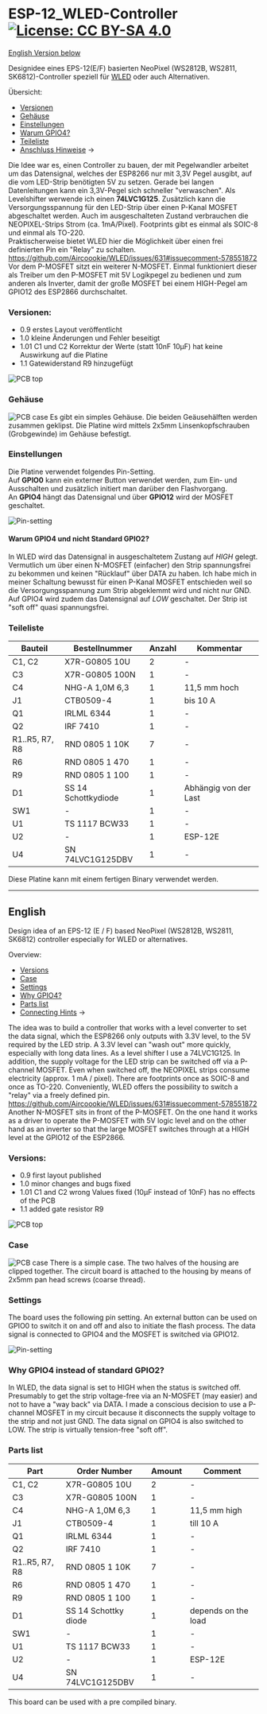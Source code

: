 # ESP-12_WLED-Controller  [![License: CC BY-SA 4.0](https://img.shields.io/badge/License-CC%20BY--SA%204.0-lightgrey.svg)](https://creativecommons.org/licenses/by-sa/4.0/)
[English Version below](https://github.com/der-pw/ESP-12_WLED-Controller#english)

Designidee eines EPS-12(E/F) basierten NeoPixel (WS2812B, WS2811, SK6812)-Controller speziell für [WLED](https://github.com/Aircoookie/WLED) oder auch Alternativen.

Übersicht:
 - [Versionen](https://github.com/der-pw/ESP-12_WLED-Controller#versionen)
 - [Gehäuse](https://github.com/der-pw/ESP-12_WLED-Controller#gehäuse) 
 - [Einstellungen](https://github.com/der-pw/ESP-12_WLED-Controller#einstellungen)
 - [Warum GPIO4?](https://github.com/der-pw/ESP-12_WLED-Controller#warum-gpio4-und-nicht-standard-gpio2)
 - [Teileliste](https://github.com/der-pw/ESP-12_WLED-Controller#teileliste)
 - [Anschluss Hinweise](wiring.md) ->

Die Idee war es, einen Controller zu bauen, der mit Pegelwandler arbeitet um das Datensignal, welches der ESP8266 nur mit 3,3V Pegel ausgibt, auf die vom LED-Strip benötigten 5V zu setzen. Gerade bei langen Datenleitungen kann ein 3,3V-Pegel sich schneller "verwaschen". 
Als Levelshifter werwende ich einen **74LVC1G125**.
Zusätzlich kann die Versorgungsspannung für den LED-Strip über einen P-Kanal MOSFET abgeschaltet werden. Auch im ausgeschalteten Zustand verbrauchen die NEOPIXEL-Strips Strom (ca. 1mA/Pixel). 
Footprints gibt es einmal als SOIC-8 und einmal als TO-220.  
Praktischerweise bietet WLED hier die Möglichkeit über einen frei definierten Pin ein "Relay" zu schalten. https://github.com/Aircoookie/WLED/issues/631#issuecomment-578551872  
Vor dem P-MOSFET sitzt ein weiterer N-MOSFET. Einmal funktioniert dieser als Treiber um den P-MOSFET mit 5V Logikpegel zu bedienen und zum anderen als Inverter, damit der große MOSFET bei einem HIGH-Pegel am GPIO12 des ESP2866 durchschaltet.


### Versionen:
 - 0.9 erstes Layout veröffentlicht
 - 1.0 kleine Änderungen und Fehler beseitigt
 - 1.01 C1 und C2 Korrektur der Werte (statt 10nF 10µF) hat keine Auswirkung auf die Platine
 - 1.1 Gatewiderstand R9 hinzugefügt

![PCB top](img/PCB-top.jpg)

### Gehäuse
![PCB case](Case/Controller_case.jpg)
Es gibt ein simples Gehäuse. 
Die beiden Geäusehälften werden zusammen geklipst.
Die Platine wird mittels 2x5mm Linsenkopfschrauben (Grobgewinde) im Gehäuse befestigt.

### Einstellungen
Die Platine verwendet folgendes Pin-Setting.  
Auf **GPIO0** kann ein externer Button verwendet werden, zum Ein- und Ausschalten und zusätzlich initiert man darüber den Flashvorgang.  
An **GPIO4** hängt das Datensignal und über **GPIO12** wird der MOSFET geschaltet.

![Pin-setting](img/Pin-setting.jpg)

#### Warum GPIO4 und nicht Standard GPIO2?
In WLED wird das Datensignal in ausgeschaltetem Zustang auf *HIGH* gelegt. Vermutlich um über einen N-MOSFET (einfacher) den Strip spannungsfrei zu bekommen und keinen "Rücklauf" über DATA zu haben.
Ich habe mich in meiner Schaltung bewusst für einen P-Kanal MOSFET entschieden weil so die Versorgungsspannung zum Strip abgeklemmt wird und nicht nur GND.
Auf GPIO4 wird zudem das Datensignal auf *LOW* geschaltet. Der Strip ist "soft off" quasi spannungsfrei.


### Teileliste
Bauteil        | Bestellnummer    | Anzahl | Kommentar
-------------- | ---------------- | ------ | ---------
C1, C2         | X7R-G0805 10U    |   2    | -
C3             | X7R-G0805 100N   |   1    | -
C4             | NHG-A 1,0M 6,3   |   1    | 11,5 mm hoch
J1             | CTB0509-4        |   1    | bis 10 A
Q1             | IRLML 6344       |   1    | -
Q2             | IRF 7410         |   1    | -
R1..R5, R7, R8 | RND 0805 1 10K   |   7    | -
R6             | RND 0805 1 470   |   1    | -
R9             | RND 0805 1 100   |   1    | -
D1             | SS 14 Schottkydiode   |   1    | Abhängig von der Last
SW1            | -                |   1    | -
U1             | TS 1117 BCW33    |   1    | -
U2             | -                |   1    | ESP-12E
U4             | SN 74LVC1G125DBV |   1    | -

Diese Platine kann mit einem fertigen Binary verwendet werden.


----
## English

Design idea of an EPS-12 (E / F) based NeoPixel (WS2812B, WS2811, SK6812) controller especially for WLED or alternatives.

Overview:
 - [Versions](https://github.com/der-pw/ESP-12_WLED-Controller#versions)
 - [Case](https://github.com/der-pw/ESP-12_WLED-Controller#case) 
 - [Settings](https://github.com/der-pw/ESP-12_WLED-Controller#settings)
 - [Why GPIO4?](https://github.com/der-pw/ESP-12_WLED-Controller#why-gpio4-instead-of-standard-gpio2)
 - [Parts list](https://github.com/der-pw/ESP-12_WLED-Controller#parts-list)
 - [Connecting Hints](wiring.md) ->
 

The idea was to build a controller that works with a level converter to set the data signal, which the ESP8266 only outputs with 3.3V level, to the 5V required by the LED strip. A 3.3V level can "wash out" more quickly, especially with long data lines. As a level shifter I use a 74LVC1G125. In addition, the supply voltage for the LED strip can be switched off via a P-channel MOSFET. Even when switched off, the NEOPIXEL strips consume electricity (approx. 1 mA / pixel). There are footprints once as SOIC-8 and once as TO-220.
Conveniently, WLED offers the possibility to switch a "relay" via a freely defined pin. https://github.com/Aircoookie/WLED/issues/631#issuecomment-578551872
Another N-MOSFET sits in front of the P-MOSFET. On the one hand it works as a driver to operate the P-MOSFET with 5V logic level and on the other hand as an inverter so that the large MOSFET switches through at a HIGH level at the GPIO12 of the ESP2866.

### Versions:
 - 0.9 first layout published
 - 1.0 minor changes and bugs fixed
 - 1.01 C1 and C2 wrong Values fixed (10µF instead of 10nF) has no effects of the PCB
 - 1.1 added gate resistor R9

![PCB top](img/PCB-top.jpg)

### Case
![PCB case](Case/Controller_case.jpg)
There is a simple case. The two halves of the housing are clipped together. The circuit board is attached to the housing by means of 2x5mm pan head screws (coarse thread).

### Settings
The board uses the following pin setting.
An external button can be used on GPIO0 to switch it on and off and also to initiate the flash process.
The data signal is connected to GPIO4 and the MOSFET is switched via GPIO12.

![Pin-setting](img/Pin-setting.jpg)

### Why GPIO4 instead of standard GPIO2?
In WLED, the data signal is set to HIGH when the status is switched off. Presumably to get the strip voltage-free via an N-MOSFET (may easier) and not to have a "way back" via DATA. I made a conscious decision to use a P-channel MOSFET in my circuit because it disconnects the supply voltage to the strip and not just GND. The data signal on GPIO4 is also switched to LOW. The strip is virtually tension-free "soft off".

### Parts list

Part           | Order Number     | Amount | Comment
-------------- | ---------------- | ------ | ---------
C1, C2         | X7R-G0805 10U    |   2    | -
C3             | X7R-G0805 100N   |   1    | -
C4             | NHG-A 1,0M 6,3   |   1    | 11,5 mm high
J1             | CTB0509-4        |   1    | till 10 A
Q1             | IRLML 6344       |   1    | -
Q2             | IRF 7410         |   1    | -
R1..R5, R7, R8 | RND 0805 1 10K   |   7    | -
R6             | RND 0805 1 470   |   1    | -
R9             | RND 0805 1 100   |   1    | -
D1             | SS 14 Schottky diode   |   1    | depends on the load
SW1            | -                |   1    | -
U1             | TS 1117 BCW33    |   1    | -
U2             | -                |   1    | ESP-12E
U4             | SN 74LVC1G125DBV |   1    | -


This board can be used with a pre compiled binary.
